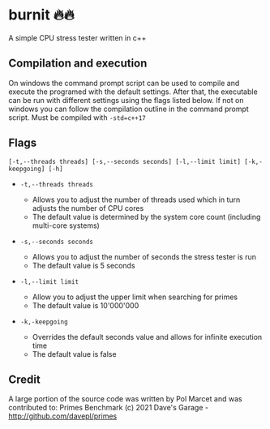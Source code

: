 # burnit 🔥🔥

 A simple CPU stress tester written in c++

## Compilation and execution

On windows the command prompt script can be used to compile and execute the programed with the default settings.
After that, the executable can be run with different settings using the flags listed below.
If not on windows you can follow the compilation outline in the command prompt script.
Must be compiled with `-std=c++17`

## Flags

```
[-t,--threads threads] [-s,--seconds seconds] [-l,--limit limit] [-k,-keepgoing] [-h] 
```

- `-t,--threads threads`
    - Allows you to adjust the number of threads used which in turn adjusts the number of CPU cores
    - The default value is determined by the system core count (including multi-core systems)

- `-s,--seconds seconds`
    - Allows you to adjust the number of seconds the stress tester is run
    - The default value is 5 seconds
- `-l,--limit limit`
    - Allow you to adjust the upper limit when searching for primes
    - The default value is 10'000'000
- `-k,-keepgoing`
    - Overrides the default seconds value and allows for infinite execution time
    - The default value is false

## Credit
A large portion of the source code was written by Pol Marcet and was contributed to:
Primes Benchmark (c) 2021 Dave's Garage - http://github.com/davepl/primes
